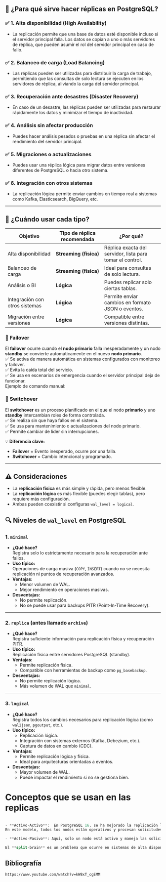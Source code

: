  

## 🎯 ¿Para qué sirve hacer réplicas en PostgreSQL?

### ✅ 1. **Alta disponibilidad (High Availability)**
- La replicación permite que una base de datos esté disponible incluso si el servidor principal falla. Los datos se copian a uno o más servidores de réplica, que pueden asumir el rol del servidor principal en caso de fallo.


### ✅ 2. **Balanceo de carga (Load Balancing)**
- Las réplicas pueden ser utilizadas para distribuir la carga de trabajo, permitiendo que las consultas de solo lectura se ejecuten en los servidores de réplica, aliviando la carga del servidor principal.

### ✅ 3. **Recuperación ante desastres (Disaster Recovery)**
- En caso de un desastre, las réplicas pueden ser utilizadas para restaurar rápidamente los datos y minimizar el tiempo de inactividad.

### ✅ 4. **Análisis sin afectar producción**
- Puedes hacer análisis pesados o pruebas en una réplica sin afectar el rendimiento del servidor principal.

### ✅ 5. **Migraciones o actualizaciones**
- Puedes usar una réplica lógica para migrar datos entre versiones diferentes de PostgreSQL o hacia otro sistema.

### ✅ 6. **Integración con otros sistemas**
- La replicación lógica permite enviar cambios en tiempo real a sistemas como Kafka, Elasticsearch, BigQuery, etc.

---

## 🔄 ¿Cuándo usar cada tipo?

| Objetivo | Tipo de réplica recomendada | ¿Por qué? |
|---------|------------------------------|-----------|
| Alta disponibilidad | **Streaming (física)** | Réplica exacta del servidor, lista para tomar el control. |
| Balanceo de carga | **Streaming (física)** | Ideal para consultas de solo lectura. |
| Análisis o BI | **Lógica** | Puedes replicar solo ciertas tablas. |
| Integración con otros sistemas | **Lógica** | Permite enviar cambios en formato JSON o eventos. |
| Migración entre versiones | **Lógica** | Compatible entre versiones distintas. |


 
### 🔹 **Failover**
El **failover** ocurre cuando el **nodo primario** falla inesperadamente y un nodo **standby** se convierte automáticamente en el nuevo **nodo primario**.  
✅ Se activa de manera automática en sistemas configurados con monitoreo y failover.  
✅ Evita la caída total del servicio.  
✅ Se usa en escenarios de emergencia cuando el servidor principal deja de funcionar.  
Ejemplo de comando manual:
 
### 🔹 **Switchover**
El **switchover** es un proceso planificado en el que el nodo **primario** y uno **standby** intercambian roles de forma controlada.  
✅ Se realiza sin que haya fallos en el sistema.  
✅ Se usa para mantenimiento o actualizaciones del nodo primario.  
✅ Permite cambiar de líder sin interrupciones.  
 

💡 **Diferencia clave:**  
- **Failover** = Evento inesperado, ocurre por una falla.  
- **Switchover** = Cambio intencional y programado.


---

## ⚠️ Consideraciones

- La **replicación física** es más simple y rápida, pero menos flexible.
- La **replicación lógica** es más flexible (puedes elegir tablas), pero requiere más configuración.
- Ambas pueden coexistir si configuras `wal_level = logical`.

 

## 🔍 Niveles de `wal_level` en PostgreSQL

### 1. `minimal`
- **¿Qué hace?**  
  Registra solo lo estrictamente necesario para la recuperación ante fallos.
- **Uso típico:**  
  Operaciones de carga masiva (`COPY`, `INSERT`) cuando no se necesita replicación ni puntos de recuperación avanzados.
- **Ventajas:**  
  - Menor volumen de WAL.
  - Mejor rendimiento en operaciones masivas.
- **Desventajas:**  
  - No permite replicación.
  - No se puede usar para backups PITR (Point-In-Time Recovery).

---

### 2. `replica` (antes llamado `archive`)
- **¿Qué hace?**  
  Registra suficiente información para replicación física y recuperación PITR.
- **Uso típico:**  
  Replicación física entre servidores PostgreSQL (standby).
- **Ventajas:**  
  - Permite replicación física.
  - Compatible con herramientas de backup como `pg_basebackup`.
- **Desventajas:**  
  - No permite replicación lógica.
  - Más volumen de WAL que `minimal`.

---

### 3. `logical`
- **¿Qué hace?**  
  Registra todos los cambios necesarios para replicación lógica (como `wal2json`, `pgoutput`, etc.).
- **Uso típico:**  
  - Replicación lógica.
  - Integración con sistemas externos (Kafka, Debezium, etc.).
  - Captura de datos en cambio (CDC).
- **Ventajas:**  
  - Permite replicación lógica y física.
  - Ideal para arquitecturas orientadas a eventos.
- **Desventajas:**  
  - Mayor volumen de WAL.
  - Puede impactar el rendimiento si no se gestiona bien.

 

# Conceptos que se usan en las replicas 
```sql

- **Activo-Activo**:  En PostgreSQL 16, se ha mejorado la replicación lógica para permitir una configuración Activo-Activo, donde dos instancias de PostgreSQL pueden recibir escrituras simultáneamente y sincronizar los cambios entre ellas.
En este modelo, todos los nodos están operativos y procesan solicitudes y cambios simultáneamente. Esto permite distribuir la carga de trabajo entre múltiples servidores, mejorando el rendimiento y la disponibilidad. Si un nodo falla, los demás continúan funcionando sin interrupciones.

- **Activo-Pasivo**: Aquí, solo un nodo está activo y maneja las solicitudes, mientras que otro nodo permanece en espera (pasivo). Si el nodo activo falla, el pasivo puede toma el control mediante failover. Este enfoque es más simple y garantiza estabilidad, pero no aprovecha los recursos del nodo pasivo hasta que sea necesario.

El **split-brain** es un problema que ocurre en sistemas de alta disponibilidad y replicación, cuando dos nodos **pierden comunicación entre sí**, pero **ambos creen que son el primario** al mismo tiempo.   
```

## Bibliografía 
```
https://www.youtube.com/watch?v=kW8xT_cgEMM
```
